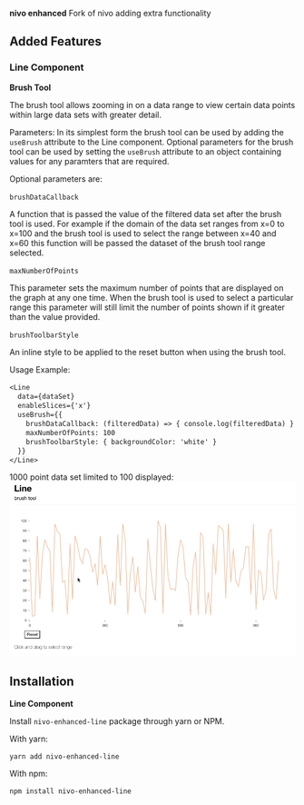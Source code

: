 **nivo enhanced** Fork of nivo adding extra functionality

## Added Features

### Line Component

**Brush Tool**

The brush tool allows zooming in on a data range to view certain data points within large data sets with greater detail.

Parameters:
In its simplest form the brush tool can be used by adding the `useBrush` attribute to the Line component. Optional parameters for the brush tool can be used by setting the `useBrush` attribute to an object containing values for any paramters that are required.

Optional parameters are:

`brushDataCallback`

A function that is passed the value of the filtered data set after the brush tool is used. For example if the domain of the data set ranges from x=0 to x=100 and the brush tool is used to select the range between x=40 and x=60 this function will be passed the dataset of the brush tool range selected.

`maxNumberOfPoints`

This parameter sets the maximum number of points that are displayed on the graph at any one time. When the brush tool is used to select a particular range this parameter will still limit the number of points shown if it greater than the value provided.

`brushToolbarStyle`

An inline style to be applied to the reset button when using the brush tool.

Usage Example:
```
<Line
  data={dataSet}
  enableSlices={'x'}
  useBrush={{
    brushDataCallback: (filteredData) => { console.log(filteredData) }
    maxNumberOfPoints: 100
    brushToolbarStyle: { backgroundColor: 'white' }
  }}
</Line>
```

1000 point data set limited to 100 displayed:
![alt text](https://github.com/Tian-Ling/nivo-enhanced/blob/master/examples/gifs/1000points_brushtool_100limited.gif "1000 point data set limited to 100 displayed")

## Installation

**Line Component**

Install `nivo-enhanced-line` package through yarn or NPM.

With yarn:
```
yarn add nivo-enhanced-line
```

With npm:
```
npm install nivo-enhanced-line
```
